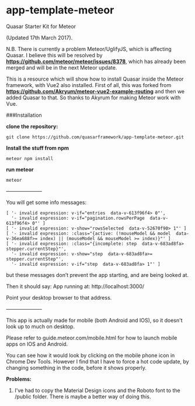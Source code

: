 # app-template-meteor
Quasar Starter Kit for Meteor

(Updated 17th March 2017).

N.B. There is currently a problem Meteor/UglifyJS, which is affecting Quasar. 
I believe this will be resolved by **https://github.com/meteor/meteor/issues/8378**, 
which has already been merged and will be in the next Meteor update.

This is a resource which will show how to install Quasar inside the Meteor framework, with Vue2 also installed.
First of all, this was forked from **https://github.com/Akryum/meteor-vue2-example-routing**
and then we added Quasar to that. So thanks to Akyrum for making Meteor work with Vue.

###Installation 

**clone the repository:**

```
git clone https://github.com/quasarframework/app-template-meteor.git
```

**Install the stuff from npm**

```
meteor npm install
```


**run meteor**

```
meteor
```

———————


You will get some info messages:
```
[ '- invalid expression: v-if="entries  data-v-613f96f4> 0"',
  '- invalid expression: v-if="pagination.rowsPerPage  data-v-613f96f4> 0"' ]
[ '- invalid expression: v-show="rowsSelected  data-v-52670f90> 1"' ]
[ '- invalid expression: :class="{active: (!mouseModel && model  data-v-36ea688f>= index) || (mouseModel && mouseModel >= index)}"' ]
[ '- invalid expression: :class="{incomplete: step  data-v-683ad8fa> stepper.currentStep}"',
  '- invalid expression: v-show="step  data-v-683ad8fa>= stepper.currentStep"',
  '- invalid expression: v-if="step  data-v-683ad8fa> 1"' ]
```

but these messages don’t prevent the app starting, and are being looked at.

Then it should say:
App running at: http://localhost:3000/

Point your desktop browser to that address.

———————

This app is actually made for mobile (both Android and IOS), so it doesn't look up to much on desktop.

Please refer to guide.meteor.com/mobile.html for how to launch mobile apps on IOS and Android.

You can see how it would look by clicking on the mobile phone icon in Chrome Dev Tools.
However I find that I have to force a hot code update, by changing something in the code, before it shows properly.

**Problems:**

1) I've had to copy the Material Design icons and the Roboto font to the /public folder.
There is maybe a better way of doing this.

